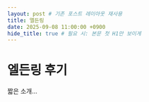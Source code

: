 ```yaml
---
layout: post # 기존 포스트 레이아웃 재사용
title: 엘든링
date: 2025-09-08 11:00:00 +0900
hide_title: true # 필요 시: 본문 첫 H1만 보이게
---
```


# 엘든링 후기

짧은 소개…
